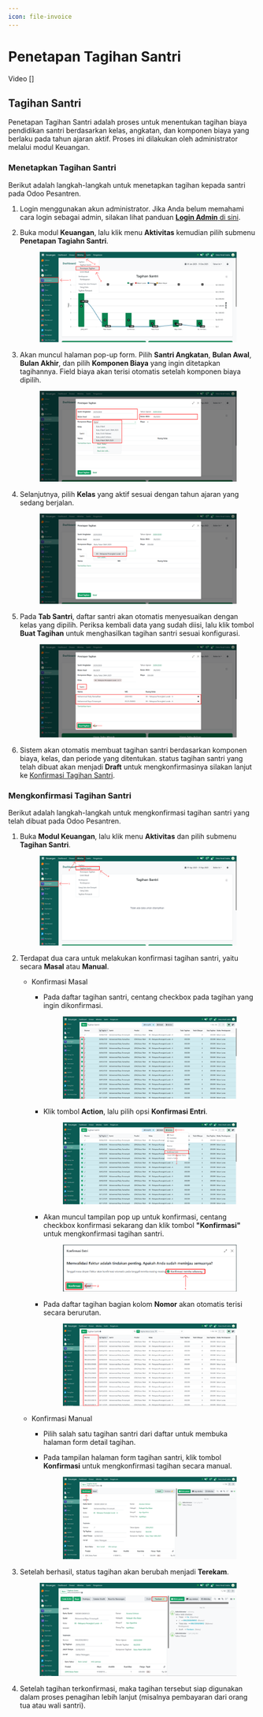 ```yaml
---
icon: file-invoice
---
```


# Penetapan Tagihan Santri

Video \[]

## Tagihan Santri

Penetapan Tagihan Santri adalah proses untuk menentukan tagihan biaya pendidikan santri berdasarkan kelas, angkatan, dan komponen biaya yang berlaku pada tahun ajaran aktif. Proses ini dilakukan oleh administrator melalui modul Keuangan.

### Menetapkan Tagihan Santri

Berikut adalah langkah-langkah untuk menetapkan tagihan kepada santri pada Odoo Pesantren.

1. Login menggunakan akun administrator. Jika Anda belum memahami cara login sebagai admin, silakan lihat panduan [**Login Admin** di sini](../../panduan-login/login-admin.md).
2.  Buka modul **Keuangan**, lalu klik menu **Aktivitas** kemudian pilih submenu **Penetapan Tagiahn Santri**.

    <figure><img src="../../.gitbook/assets/images-351.png" alt=""><figcaption></figcaption></figure>


3.  Akan muncul halaman pop-up form. Pilih **Santri Angkatan**, **Bulan Awal**, **Bulan Akhir**, dan pilih **Komponen Biaya** yang ingin ditetapkan tagihannya. Field biaya akan terisi otomatis setelah komponen biaya dipilih.

    <figure><img src="../../.gitbook/assets/images-352.PNG" alt=""><figcaption></figcaption></figure>


4.  Selanjutnya, pilih **Kelas** yang aktif sesuai dengan tahun ajaran yang sedang berjalan.

    <figure><img src="../../.gitbook/assets/images-353.png" alt=""><figcaption></figcaption></figure>


5.  Pada **Tab Santri**, daftar santri akan otomatis menyesuaikan dengan kelas yang dipilih. Periksa kembali data yang sudah diisi, lalu klik tombol **Buat Tagihan** untuk menghasilkan tagihan santri sesuai konfigurasi.

    <figure><img src="../../.gitbook/assets/images-354.png" alt=""><figcaption></figcaption></figure>


6. Sistem akan otomatis membuat tagihan santri berdasarkan komponen biaya, kelas, dan periode yang ditentukan. status tagihan santri yang telah dibuat akan menjadi **Draft** untuk mengkonfirmasinya silakan lanjut ke [Konfirmasi Tagihan Santri](penetapan-tagihan-santri.md#mengkonfirmasi-tagihan-santri).

### Mengkonfirmasi Tagihan Santri

Berikut adalah langkah-langkah untuk mengkonfirmasi tagihan santri yang telah dibuat pada Odoo Pesantren.

1.  Buka **Modul Keuangan**, lalu klik menu **Aktivitas** dan pilih submenu **Tagihan Santri**.

    <figure><img src="../../.gitbook/assets/images-360.png" alt=""><figcaption></figcaption></figure>


2. Terdapat dua cara untuk melakukan konfirmasi tagihan santri, yaitu secara **Masal** atau **Manual**.
   * Konfirmasi Masal
     *   Pada daftar tagihan santri, centang checkbox pada tagihan yang ingin dikonfirmasi.

         <figure><img src="../../.gitbook/assets/images-361.png" alt=""><figcaption></figcaption></figure>


     *   Klik tombol **Action**, lalu pilih opsi **Konfirmasi Entri**.

         <figure><img src="../../.gitbook/assets/images-362.png" alt=""><figcaption></figcaption></figure>


     *   Akan muncul tampilan pop up untuk konfirmasi, centang checkbox konfirmasi sekarang dan klik tombol **"Konfirmasi"** untuk mengkonfirmasi tagihan santri.

         <figure><img src="../../.gitbook/assets/images-363.png" alt=""><figcaption></figcaption></figure>


     *   Pada daftar tagihan bagian kolom **Nomor** akan otomatis terisi secara berurutan.

         <figure><img src="../../.gitbook/assets/images-364.png" alt=""><figcaption></figcaption></figure>


   * Konfirmasi Manual
     * Pilih salah satu tagihan santri dari daftar untuk membuka halaman form detail tagihan.
     *   Pada tampilan halaman form tagihan santri, klik tombol **Konfirmasi** untuk mengkonfirmasi tagihan secara manual.

         <figure><img src="../../.gitbook/assets/images-365.png" alt=""><figcaption></figcaption></figure>


3.  Setelah berhasil, status tagihan akan berubah menjadi **Terekam**.

    <figure><img src="../../.gitbook/assets/images-366.png" alt=""><figcaption></figcaption></figure>


4. Setelah tagihan terkonfirmasi, maka tagihan tersebut siap digunakan dalam proses penagihan lebih lanjut (misalnya pembayaran dari orang tua atau wali santri).
